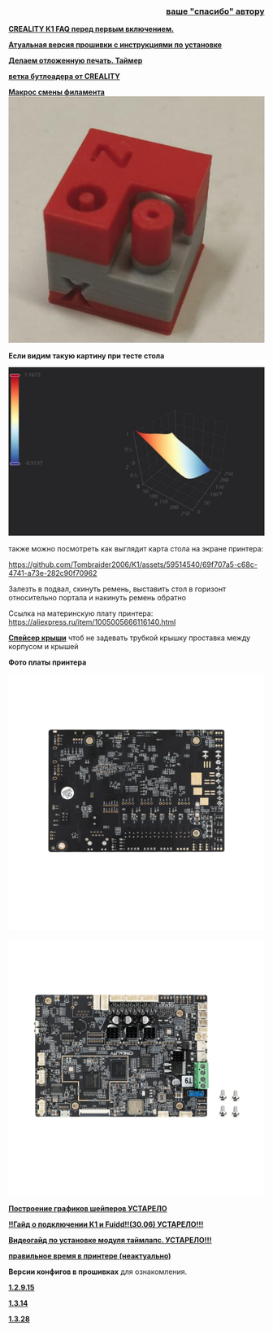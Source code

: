 <h3 align="right"><a href="https://www.tinkoff.ru/rm/yakovleva.irina203/51ZSr71845" target="_blank">ваше "спасибо" автору</a></h3>


[**CREALITY K1 FAQ перед первым включением.**](before_use.md)



[**Атуальная версия прошивки с инструкциями по установке**](/version_config/readme.md)


[**Делаем отложенную печать. Таймер**](timer.md)


[**ветка бутлоадера от CREALITY**](https://github.com/CrealityOfficial/K1_Series_Annex/releases/tag/V1.0.0)

[**Макрос смены филамента**](/filament/readme.md)
![](filament/1.jpg)

**Если видим такую картину при тесте стола**

![](table.jpg)


также можно посмотреть как выглядит карта стола на экране принтера:

https://github.com/Tombraider2006/K1/assets/59514540/69f707a5-c68c-4741-a73e-282c90f70962


Залезть в подвал, скинуть ремень, выставить стол в горизонт относительно портала и накинуть ремень обратно

Ссылка на материнскую плату принтера: https://aliexpress.ru/item/1005005666116140.html


[**Спейсер крыши**](extender.zip) чтоб не задевать трубкой крышку проставка между корпусом и крышей

**Фото платы принтера**

![](plateform.jpg)

![](plateform1.jpg)


[**Построение графиков шейперов УСТАРЕЛО**](shaper_craft.md)

[**‼️Гайд о подключении K1 и Fuidd‼️(30.06) УСТАРЕЛО!!!**](mod_img.md)

[**Видеогайд по установке модуля таймлапс. УСТАРЕЛО!!!**](https://youtu.be/Bpfy8Osb2o0)

[**правильное время в принтере (неактуально)**](/date/readme.md)

**Версии конфигов в прошивках** для ознакомления.

[**1.2.9.15**](/version_config/1_2_9_15/)
    
[**1.3.14**](/version_config/1.3.14/)

[**1.3.28**](/version_config/1_3_28/)
